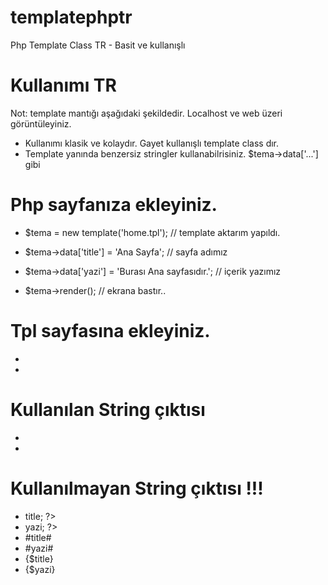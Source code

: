 # templatephptr
Php Template Class TR - Basit ve kullanışlı

# Kullanımı TR
Not: template mantığı aşağıdaki şekildedir. Localhost ve web üzeri görüntüleyiniz.
- Kullanımı klasik ve kolaydır. Gayet kullanışlı template class dır.
- Template yanında benzersiz stringler kullanabilrisiniz. $tema->data['...'] gibi

# Php sayfanıza ekleyiniz.
  
- $tema = new template('home.tpl');	// template aktarım yapıldı.

- $tema->data['title'] = 'Ana Sayfa';	// sayfa adımız
- $tema->data['yazi']  = 'Burası Ana sayfasıdır.';	// içerik yazımız

- $tema->render();	// ekrana bastır..

# Tpl sayfasına ekleyiniz.

- <?php echo $title; ?>
- <?php echo $yazi; ?>

# Kullanılan String çıktısı
  - <?php echo $title; ?>
  - <?php echo $yazi; ?>

# Kullanılmayan String çıktısı !!!
  - <?php echo $this->title; ?>
  - <?php echo $this->yazi; ?>
  - #title#
  - #yazi#
  - {$title}
  - {$yazi}
